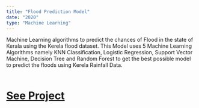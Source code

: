 ```yaml
---
title: "Flood Prediction Model"
date: "2020"
type: "Machine Learning"
---
```

Machine Learning algorithms to predict the chances of Flood in the state of Kerala using the Kerela flood dataset.
This Model uses 5 Machine Learning Algorithms namely KNN Classification, Logistic Regression, Support Vector Machine, Decision Tree and Random Forest to get the best possible model to predict the floods using Kerela Rainfall Data.
<br />
<br />

# [See Project](https://github.com/amandp13/Flood-Prediction-Model)
